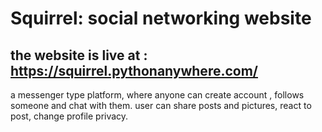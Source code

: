 # Squirrel: social networking website 

## the website is live at :  https://squirrel.pythonanywhere.com/

a messenger type platform, where anyone can create account , follows someone and chat with them.
user can share posts and pictures, react to post, change profile privacy.
